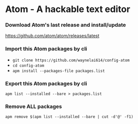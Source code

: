 # Atom - A hackable text editor

### Download Atom's last release and install/update
https://github.com/atom/atom/releases/latest

### Import this Atom packages by cli
- ``git clone https://github.com/waynelai614/config-atom``
- ``cd config-atom``
- ``apm install --packages-file packages.list``

### Export this Atom packages by cli
``apm list --installed --bare > packages.list``

### Remove ALL packages
``apm remove $(apm list --installed --bare | cut -d'@' -f1)``
